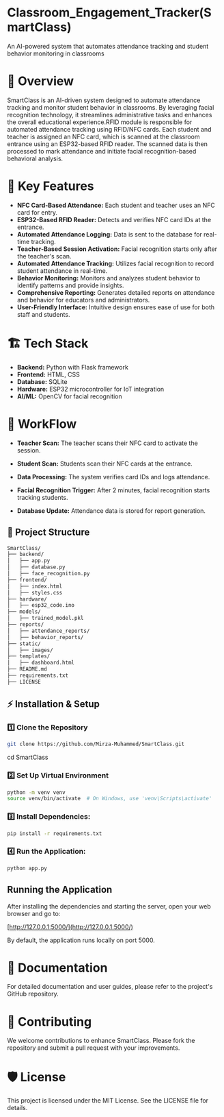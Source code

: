 # Classroom_Engagement_Tracker(SmartClass)
An AI-powered system that automates attendance tracking and student behavior monitoring in classrooms

# 📌 Overview
SmartClass is an AI-driven system designed to automate attendance tracking and monitor student behavior in classrooms. By leveraging facial recognition technology, it streamlines administrative tasks and enhances the overall educational experience.​RFID module is responsible for automated attendance tracking using RFID/NFC cards. Each student and teacher is assigned an NFC card, which is scanned at the classroom entrance using an ESP32-based RFID reader. The scanned data is then processed to mark attendance and initiate facial recognition-based behavioral analysis.

# 🌟 Key Features
- **NFC Card-Based Attendance:** Each student and teacher uses an NFC card for entry.
- **ESP32-Based RFID Reader:** Detects and verifies NFC card IDs at the entrance.
- **Automated Attendance Logging:** Data is sent to the database for real-time tracking.
- **Teacher-Based Session Activation:** Facial recognition starts only after the teacher's scan.
- **Automated Attendance Tracking:** Utilizes facial recognition to record student attendance in real-time.​
- **Behavior Monitoring:** Monitors and analyzes student behavior to identify patterns and provide insights.​
- **Comprehensive Reporting:** Generates detailed reports on attendance and behavior for educators and administrators.​
- **User-Friendly Interface:** Intuitive design ensures ease of use for both staff and students.​


# 🏗️ Tech Stack  
- **Backend:** Python with Flask framework  
- **Frontend:** HTML, CSS  
- **Database:** SQLite  
- **Hardware:** ESP32 microcontroller for IoT integration  
- **AI/ML:** OpenCV for facial recognition

# 🔨 WorkFlow
- **Teacher Scan:** The teacher scans their NFC card to activate the session.

- **Student Scan:** Students scan their NFC cards at the entrance.

- **Data Processing:** The system verifies card IDs and logs attendance.

- **Facial Recognition Trigger:** After 2 minutes, facial recognition starts tracking students.

- **Database Update:** Attendance data is stored for report generation.
## 📂 Project Structure  

```sh
SmartClass/
├── backend/
│   ├── app.py                  
│   ├── database.py              
│   ├── face_recognition.py      
├── frontend/
│   ├── index.html               
│   ├── styles.css               
├── hardware/
│   ├── esp32_code.ino           
├── models/
│   ├── trained_model.pkl        
├── reports/
│   ├── attendance_reports/      
│   ├── behavior_reports/        
├── static/
│   ├── images/                  
├── templates/
│   ├── dashboard.html           
├── README.md                    
├── requirements.txt              
├── LICENSE                      
```
## ⚡ Installation & Setup

### 1️⃣ Clone the Repository

```sh
git clone https://github.com/Mirza-Muhammed/SmartClass.git
```
cd SmartClass


### 2️⃣ Set Up Virtual Environment 

```sh
python -m venv venv
source venv/bin/activate  # On Windows, use 'venv\Scripts\activate'
```

### 3️⃣ Install Dependencies:
```sh
pip install -r requirements.txt
```
### 4️⃣ Run the Application:
```sh
python app.py
```
## Running the Application

After installing the dependencies and starting the server, open your web browser and go to:

[http://127.0.0.1:5000/](http://127.0.0.1:5000/)

By default, the application runs locally on port 5000.


# 📄 Documentation
For detailed documentation and user guides, please refer to the project's GitHub repository.

# 🤝 Contributing
We welcome contributions to enhance SmartClass. Please fork the repository and submit a pull request with your improvements.

# 🛡️ License
This project is licensed under the MIT License. See the LICENSE file for details.
